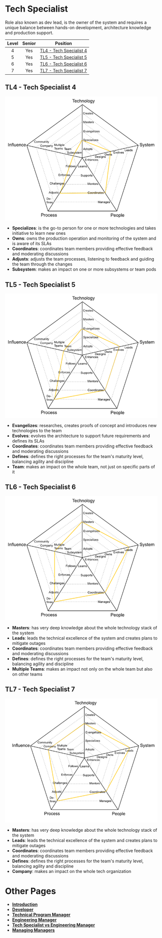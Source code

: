 # Tech Specialist

Role also known as dev lead, is the owner of the system and requires a unique balance between hands-on development, architecture knowledge and production support.

| Level | Senior |                      Position                       |
| :---: | :----: | :-------------------------------------------------: |
|   4   |  Yes   | [TL4 - Tech Specialist 4](#tl4---tech-specialist-4) |
|   5   |  Yes   | [TL5 - Tech Specialist 5](#tl5---tech-specialist-5) |
|   6   |  Yes   | [TL6 - Tech Specialist 6](#tl6---tech-specialist-6) |
|   7   |  Yes   | [TL7 - Tech Specialist 7](#tl7---tech-specialist-7) |

## TL4 - Tech Specialist 4

<picture>
  <source media="(prefers-color-scheme: dark)" srcset="charts/tech-specialist-4-dark.png"/>
  <source media="(prefers-color-scheme: light)" srcset="charts/tech-specialist-4.png"/>
  <img alt="Tech Specialist 4" src="charts/tech-specialist-4.png"/>
</picture>

- **Specializes**: is the go-to person for one or more technologies and takes initiative to learn new ones
- **Owns**: owns the production operation and monitoring of the system and is aware of its SLAs
- **Coordinates**: coordinates team members providing effective feedback and moderating discussions
- **Adjusts**: adjusts the team processes, listening to feedback and guiding the team through the changes
- **Subsystem**: makes an impact on one or more subsystems or team pods

## TL5 - Tech Specialist 5

<picture>
  <source media="(prefers-color-scheme: dark)" srcset="charts/tech-specialist-5-dark.png"/>
  <source media="(prefers-color-scheme: light)" srcset="charts/tech-specialist-5.png"/>
  <img alt="Tech Specialist 5" src="charts/tech-specialist-5.png"/>
</picture>

- **Evangelizes**: researches, creates proofs of concept and introduces new technologies to the team
- **Evolves**: evolves the architecture to support future requirements and defines its SLAs
- **Coordinates**: coordinates team members providing effective feedback and moderating discussions
- **Defines**: defines the right processes for the team's maturity level, balancing agility and discipline
- **Team**: makes an impact on the whole team, not just on specific parts of it

## TL6 - Tech Specialist 6

<picture>
  <source media="(prefers-color-scheme: dark)" srcset="charts/tech-specialist-6-dark.png"/>
  <source media="(prefers-color-scheme: light)" srcset="charts/tech-specialist-6.png"/>
  <img alt="Tech Specialist 6" src="charts/tech-specialist-6.png"/>
</picture>

- **Masters**: has very deep knowledge about the whole technology stack of the system
- **Leads**: leads the technical excellence of the system and creates plans to mitigate outages
- **Coordinates**: coordinates team members providing effective feedback and moderating discussions
- **Defines**: defines the right processes for the team's maturity level, balancing agility and discipline
- **Multiple Teams**: makes an impact not only on the whole team but also on other teams

## TL7 - Tech Specialist 7

<picture>
  <source media="(prefers-color-scheme: dark)" srcset="charts/tech-specialist-7-dark.png"/>
  <source media="(prefers-color-scheme: light)" srcset="charts/tech-specialist-7.png"/>
  <img alt="Tech Specialist 7" src="charts/tech-specialist-7.png"/>
</picture>

- **Masters**: has very deep knowledge about the whole technology stack of the system
- **Leads**: leads the technical excellence of the system and creates plans to mitigate outages
- **Coordinates**: coordinates team members providing effective feedback and moderating discussions
- **Defines**: defines the right processes for the team's maturity level, balancing agility and discipline
- **Company**: makes an impact on the whole tech organization

# Other Pages

- [**Introduction**](README.md)
- [**Developer**](Developer.md)
- [**Technical Program Manager**](TechnicalProgramManager.md)
- [**Engineering Manager**](EngineeringManager.md)
- [**Tech Specialist vs Engineering Manager**](TechSpecialist-EngineeringManager.md)
- [**Managing Managers**](Managing-Managers.md)
